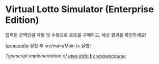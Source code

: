 # Virtual Lotto Simulator (Enterprise Edition)

입력된 금액만큼 자동 및 수동으로 로또를 구매하고, 예상 결과를 확인하세요!

([ormconfig](https://github.com/typeorm/typeorm/blob/master/docs/using-ormconfig.md) 설정 후 src/main/Main.ts 실행)

_Typescript implementation of [java-lotto by woowacourse](https://github.com/woowacourse/java-lotto)_
